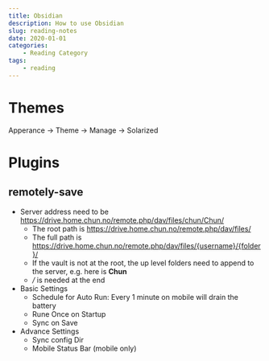```yaml
---
title: Obsidian
description: How to use Obsidian
slug: reading-notes
date: 2020-01-01
categories:
    - Reading Category
tags: 
    - reading
---
```


# Themes
Apperance -> Theme -> Manage -> Solarized
# Plugins

## remotely-save
- Server address need to be
	https://drive.home.chun.no/remote.php/dav/files/chun/Chun/
	- The root path is https://drive.home.chun.no/remote.php/dav/files/
	- The full path is https://drive.home.chun.no/remote.php/dav/files/{username}/{folder}/
	- If the vault is not at the root, the up level folders need to append to the server, e.g. here is **Chun**
	- */* is needed at the end
- Basic Settings
	- Schedule for Auto Run: Every 1 minute on mobile will drain the battery
	- Rune Once on Startup
	- Sync on Save
- Advance Settings
	- Sync config Dir
	- Mobile Status Bar (mobile only)

